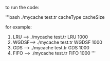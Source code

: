 to run the code:

'''bash
./mycache test.tr cacheType cacheSize 

for example: 
1) LRU --> ./mycache test.tr LRU 1000
2) WGDSF--> ./mycache test.tr WGDSF 1000
3) GDS --> ./mycache test.tr GDS 1000
4) FIFO --> ./mycache test.tr FIFO 1000
'''


